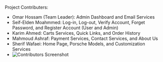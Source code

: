 Project Contributers:
- Omar Hossam (Team Leader): Admin Dashboard and Email Services
- Seif-Elden Moahmmed: Log-in, Log-out, Verify Account, Forget Password, and Register Account (User and Admin)
- Karim Ahmed: Carts Services, Quick Links, and Order History
- Mahmoud Ashraf: Payment Services, Contact Services, and About Us
- Sherif Wafaei: Home Page, Porsche Models, and Customization Services
- ![Contributors Screenshot](images/contributors-screenshot.png)
